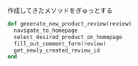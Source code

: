 作成してきたメソッドをぎゅっとする

``` ruby
def generate_new_product_review(review)
  navigate_to_homepage
  select_desired_product_on_homepage
  fill_out_comment_form(review)
  get_newly_created_review_id
end
```
